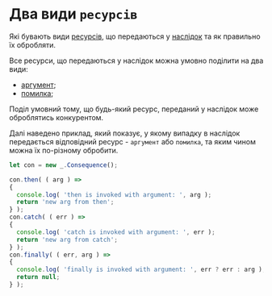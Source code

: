 # Два види `ресурсів`

Які бувають види [ресурсів](../concept/Resource.md#ресурс), що передаються у [наслідок](../concept/Consequence.md#наслідок)
та як правильно їх обробляти.

Все ресурси, що передаються у наслідок можна умовно поділити на два види: 
- [аргумент](../concept/ResourceArgument.md#ресурс-аргумент);
- [помилка](../concept/ResourceError.md#ресурс-помилка);

Поділ умовний тому, що будь-який ресурс, переданий у наслідок може оброблятись конкурентом.


Далі наведено приклад, який показує, у якому випадку в наслідок передається відповідний ресурс - `аргумент` або `помилка`, та
яким чином можна їх по-різному обробити.
```js
let con = new _.Consequence();

con.then( ( arg ) =>
{
  console.log( 'then is invoked with argument: ', arg );
  return 'new arg from then';
} );
con.catch( ( err ) =>
{
  console.log( 'catch is invoked with argument: ', err );
  return 'new arg from catch';
} );
con.finally( ( err, arg ) =>
{
  console.log( 'finally is invoked with argument: ', err ? err : arg );
  return null;
} );
```
